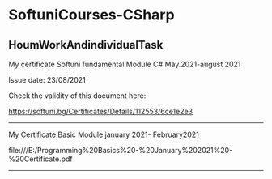 # SoftuniCourses-CSharp
HoumWorkAndindividualTask
-----------------------------------------------------------------
My certificate Softuni fundamental Module C# May.2021-august 2021


Issue date: 23/08/2021

Check the validity of this document here:

https://softuni.bg/Certificates/Details/112553/6ce1e2e3

------------------------------------------------------
My Certificate Basic Module january 2021- February2021

file:///E:/Programming%20Basics%20-%20January%202021%20-%20Certificate.pdf

--------------------------------------------------------------------------

